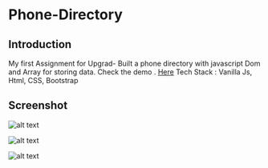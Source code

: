 # Phone-Directory


Introduction
------------------------------------------------------------------------

My first Assignment for Upgrad-
  Built a phone directory with javascript Dom and Array for storing data.
Check the demo . <a href="https://aakashsingh.me/Phonedirectory/">Here</a>
Tech Stack : Vanilla Js, Html, CSS, Bootstrap

Screenshot
------------------------------------------------------------------------

![alt text](https://i.imgur.com/cfNy0OY.png)

![alt text](https://i.imgur.com/Nw9TIGl.png)

![alt text](https://i.imgur.com/Pacl6Ns.png)

